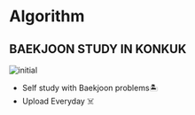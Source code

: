 # Algorithm
## BAEKJOON STUDY IN KONKUK
![initial](https://i.pinimg.com/474x/7f/f8/39/7ff839e423dd5960a135303ed20874d6.jpg)

- Self study with Baekjoon problems🏝 
- Upload Everyday ☠️
